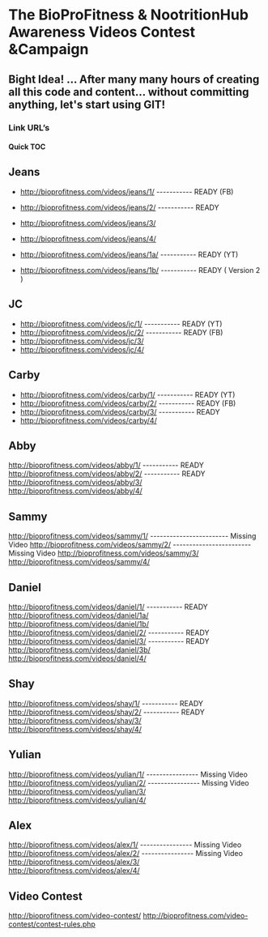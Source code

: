 # The BioProFitness & NootritionHub Awareness Videos Contest &Campaign

## Bight Idea! ... After many many hours of creating all this code and content...  without committing anything, let's start using GIT!

### Link URL’s

#### Quick TOC

## Jeans
+ http://bioprofitness.com/videos/jeans/1/ ----------- READY (FB)
+ http://bioprofitness.com/videos/jeans/2/  ----------- READY
+ http://bioprofitness.com/videos/jeans/3/
+ http://bioprofitness.com/videos/jeans/4/

+ http://bioprofitness.com/videos/jeans/1a/ ----------- READY (YT)
+ http://bioprofitness.com/videos/jeans/1b/  ----------- READY ( Version 2 )

## JC
+ http://bioprofitness.com/videos/jc/1/ ----------- READY (YT)
+ http://bioprofitness.com/videos/jc/2/  ----------- READY (FB)
+ http://bioprofitness.com/videos/jc/3/
+ http://bioprofitness.com/videos/jc/4/

## Carby
+ http://bioprofitness.com/videos/carby/1/ ----------- READY (YT)
+ http://bioprofitness.com/videos/carby/2/  ----------- READY (FB)
+ http://bioprofitness.com/videos/carby/3/  ----------- READY
+ http://bioprofitness.com/videos/carby/4/

## Abby
http://bioprofitness.com/videos/abby/1/ ----------- READY
http://bioprofitness.com/videos/abby/2/  ----------- READY
http://bioprofitness.com/videos/abby/3/
http://bioprofitness.com/videos/abby/4/

## Sammy
http://bioprofitness.com/videos/sammy/1/ ------------------------ Missing Video
http://bioprofitness.com/videos/sammy/2/ ------------------------ Missing Video
http://bioprofitness.com/videos/sammy/3/
http://bioprofitness.com/videos/sammy/4/

## Daniel
http://bioprofitness.com/videos/daniel/1/  ----------- READY
http://bioprofitness.com/videos/daniel/1a/  
http://bioprofitness.com/videos/daniel/1b/ 
http://bioprofitness.com/videos/daniel/2/  ----------- READY
http://bioprofitness.com/videos/daniel/3/  ----------- READY
http://bioprofitness.com/videos/daniel/3b/ 
http://bioprofitness.com/videos/daniel/4/

## Shay
http://bioprofitness.com/videos/shay/1/ ----------- READY
http://bioprofitness.com/videos/shay/2/ ----------- READY
http://bioprofitness.com/videos/shay/3/ 
http://bioprofitness.com/videos/shay/4/ 

## Yulian
http://bioprofitness.com/videos/yulian/1/ ---------------- Missing Video
http://bioprofitness.com/videos/yulian/2/ ---------------- Missing Video
http://bioprofitness.com/videos/yulian/3/
http://bioprofitness.com/videos/yulian/4/

## Alex
http://bioprofitness.com/videos/alex/1/ ---------------- Missing Video
http://bioprofitness.com/videos/alex/2/ ---------------- Missing Video
http://bioprofitness.com/videos/alex/3/
http://bioprofitness.com/videos/alex/4/

## Video Contest
http://bioprofitness.com/video-contest/
http://bioprofitness.com/video-contest/contest-rules.php

